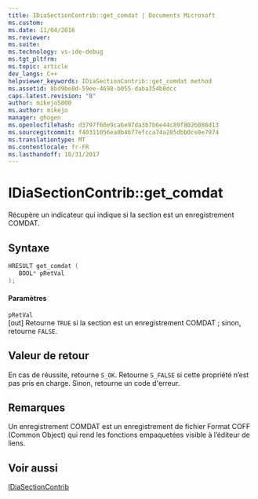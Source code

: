 ```yaml
---
title: IDiaSectionContrib::get_comdat | Documents Microsoft
ms.custom: 
ms.date: 11/04/2016
ms.reviewer: 
ms.suite: 
ms.technology: vs-ide-debug
ms.tgt_pltfrm: 
ms.topic: article
dev_langs: C++
helpviewer_keywords: IDiaSectionContrib::get_comdat method
ms.assetid: 8bd9be8d-59ee-4698-b055-daba354b8dcc
caps.latest.revision: "8"
author: mikejo5000
ms.author: mikejo
manager: ghogen
ms.openlocfilehash: d3797f60e9ca6e97da3b7b6e44c89f802b086d13
ms.sourcegitcommit: f40311056ea0b4677efcca74a285dbb0ce0e7974
ms.translationtype: MT
ms.contentlocale: fr-FR
ms.lasthandoff: 10/31/2017
---
```

# <a name="idiasectioncontribgetcomdat"></a>IDiaSectionContrib::get_comdat
Récupère un indicateur qui indique si la section est un enregistrement COMDAT.  
  
## <a name="syntax"></a>Syntaxe  
  
```C++  
HRESULT get_comdat (   
   BOOL* pRetVal  
);  
```  
  
#### <a name="parameters"></a>Paramètres  
 `pRetVal`  
 [out] Retourne `TRUE` si la section est un enregistrement COMDAT ; sinon, retourne `FALSE`.  
  
## <a name="return-value"></a>Valeur de retour  
 En cas de réussite, retourne `S_OK`. Retourne `S_FALSE` si cette propriété n’est pas pris en charge. Sinon, retourne un code d'erreur.  
  
## <a name="remarks"></a>Remarques  
 Un enregistrement COMDAT est un enregistrement de fichier Format COFF (Common Object) qui rend les fonctions empaquetées visible à l’éditeur de liens.  
  
## <a name="see-also"></a>Voir aussi  
 [IDiaSectionContrib](../../debugger/debug-interface-access/idiasectioncontrib.md)